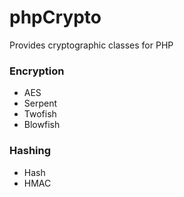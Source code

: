 # phpCrypto
Provides cryptographic classes for PHP

### Encryption
- AES
- Serpent
- Twofish
- Blowfish

### Hashing
- Hash
- HMAC
